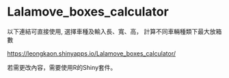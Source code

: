 # Lalamove_boxes_calculator

以下連結可直接使用,
選擇車種及輸入長、寬、高，
計算不同車輛種類下最大放箱數

https://leongkaon.shinyapps.io/Lalamove_boxes_calculator/

若需更改內容，需要使用R的Shiny套件。


